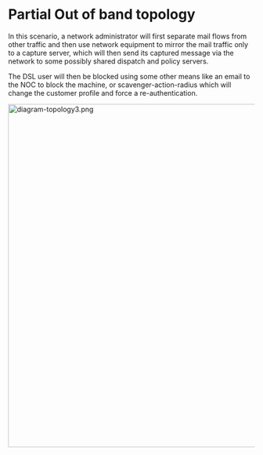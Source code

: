 # Partial Out of band topology #

In this scenario, a network administrator will first separate mail flows from other traffic and then use network equipment to mirror the mail traffic only to a capture server, which will then send its captured message via the network to some possibly shared dispatch and policy servers.

The DSL user will then be blocked using some other means like an email to the NOC to block the machine, or scavenger-action-radius which will change the customer profile and force a re-authentication.

<img src='http://scavengerexa.googlecode.com/hg/documentation/image/diagram-topology3.png' alt='diagram-topology3.png' width='700' title='diagram-topology3.png' />